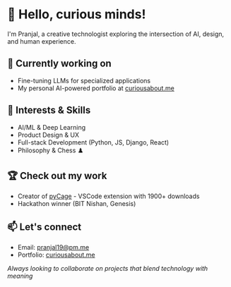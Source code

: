 # 👋 Hello, curious minds!

I'm Pranjal, a creative technologist exploring the intersection of AI, design, and human experience.

## 🔭 Currently working on
- Fine-tuning LLMs for specialized applications
- My personal AI-powered portfolio at [curiousabout.me](https://www.curiousabout.me)

## 🧠 Interests & Skills
- AI/ML & Deep Learning
- Product Design & UX
- Full-stack Development (Python, JS, Django, React)
- Philosophy & Chess ♟️

## 🏆 Check out my work
- Creator of [pyCage](https://bit.ly/InstallpyCage) - VSCode extension with 1900+ downloads
- Hackathon winner (BIT Nishan, Genesis)

## 📫 Let's connect
- Email: pranjal19@pm.me
- Portfolio: [curiousabout.me](https://www.curiousabout.me)

_Always looking to collaborate on projects that blend technology with meaning_
